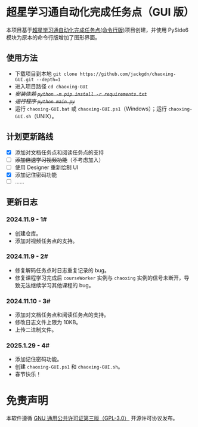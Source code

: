 # 超星学习通自动化完成任务点（GUI 版）

本项目基于[超星学习通自动化完成任务点(命令行版)](https://github.com/Samueli924/chaoxing)项目创建，并使用 PySide6 模块为原本的命令行版增加了图形界面。

## 使用方法

* 下载项目到本地 `git clone https://github.com/jackgdn/chaoxing-GUI.git --depth=1`
* 进入项目路径 `cd chaoxing-GUI`
* *~~安装依赖 `python -m pip install -r requirements.txt`~~*
* *~~运行程序 `python main.py`~~*
* 运行 `chaoxing-GUI.bat` 或 `chaoxing-GUI.ps1`（Windows）；运行 `chaoxing-GUI.sh`（UNIX）。

## 计划更新路线

+ [x] 添加对文档任务点和阅读任务点的支持
+ [ ] ~~添加倍速学习视频功能~~（不考虑加入）
+ [ ] 使用 Designer 重新绘制 UI
+ [x] 添加记住密码功能
+ [ ] ……

## 更新日志

### 2024.11.9 - 1#

- 创建仓库。
- 添加对视频任务点的支持。

### 2024.11.9 - 2#

- 修复解码任务点时日志重复记录的 bug。
- 修复课程学习完成后 `courseWorker` 实例与 `chaoxing` 实例的信号未断开，导致无法继续学习其他课程的 bug。

### 2024.11.10 - 3#

- 添加对文档任务点和阅读任务点的支持。
- 修改日志文件上限为 10KB。
- 上传二进制文件。

### 2025.1.29 - 4#

- 添加记住密码功能。
- 创建 `chaoxing-GUI.ps1` 和 `chaoxing-GUI.sh`。
- 春节快乐！

# 免责声明

本软件遵循 [GNU 通用公共许可证第三版（GPL-3.0）](https://www.gnu.org/licenses/gpl-3.0.zh-cn.html) 开源许可协议发布。
